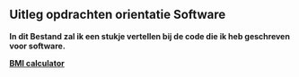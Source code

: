 ## Uitleg opdrachten orientatie Software

**In dit Bestand zal ik een stukje vertellen bij de code die ik heb geschreven voor software.**

**[BMI calculator](Training/BMIcal/BMIcal.sln)**
